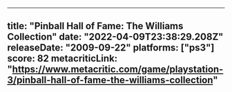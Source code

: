 
---
title: "Pinball Hall of Fame: The Williams Collection"
date: "2022-04-09T23:38:29.208Z"
releaseDate: "2009-09-22"
platforms: ["ps3"]
score: 82
metacriticLink: "https://www.metacritic.com/game/playstation-3/pinball-hall-of-fame-the-williams-collection"
---
